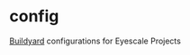 config
======

[Buildyard](https://github.com/Eyescale/Buildyard) configurations for Eyescale Projects